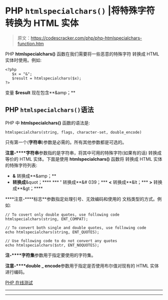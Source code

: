 # PHP `htmlspecialchars()` |将特殊字符转换为 HTML 实体

> 原文：<https://codescracker.com/php/php-htmlspecialchars-function.htm>

PHP **htmlspecialchars()** 函数在我们需要将一些恶意的特殊字符 转换成 HTML 实体时使用。例如:

```
<?php
   $x = "&";
   $result = htmlspecialchars($x);
?>
```

变量 **$result** 现在包含**&amp；**

## PHP `htmlspecialchars()`语法

PHP 中 **htmlspecialchars()** 函数的语法是:

```
htmlspecialchars(string, flags, character-set, double_encode)
```

只有第一个(**字符串**)参数是必需的。所有其他参数都是可选的。

**注意-****字符串**参数指的是字符串，将其中可用的特殊字符(如果有的话) 转换成等价的 HTML 实体。下面是使用 **htmlspecialchars()** 函数将 转换成 HTML 实体的特殊字符列表:

*   **&** 转换成**&amp；**
*   **转换成**&quot；****
***   **'** 转换成**&# 039；***   **<** 转换成**&lt；***   **>** 转换成**&gt；****

 ****注意-****标志**参数指定处理引号、无效编码和使用的 文档类型的方式。例如:

```
// To covert only double quotes, use following code
htmlspecialchars(string, ENT_COMPAT);

// To convert both single and double quotes, use following code
echo htmlspecialchars(string, ENT_QUOTES);

// Use following code to do not convert any quotes
echo htmlspecialchars($str, ENT_NOQUOTES);
```

**注-****字符集**参数用于指定要使用的字符集。

**注意-****double _ encode**参数用于指定是否使用布尔值对现有的 HTML 实体 进行编码。

[PHP 在线测试](/exam/showtest.php?subid=8)

* * *

* * ***